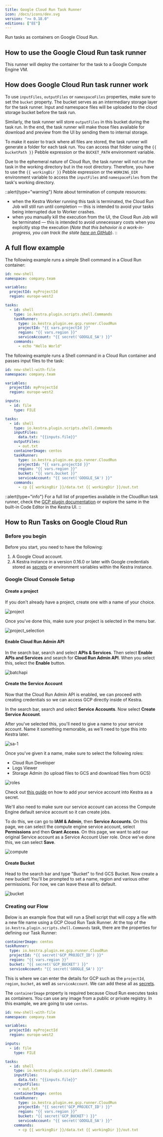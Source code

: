 ```yaml
---
title: Google Cloud Run Task Runner
icon: /docs/icons/dev.svg
version: ">= 0.18.0"
editions: ["EE"]
---
```


Run tasks as containers on Google Cloud Run.

## How to use the Google Cloud Run task runner

This runner will deploy the container for the task to a Google Compute Engine VM.

## How does Google Cloud Run task runner work

To use `inputFiles`, `outputFiles` or `namespaceFiles` properties, make sure to set the `bucket` property. The bucket serves as an intermediary storage layer for the task runner. Input and namespace files will be uploaded to the cloud storage bucket before the task run. 

Similarly, the task runner will store `outputFiles` in this bucket during the task run. In the end, the task runner will make those files available for download and preview from the UI by sending them to internal storage. 

To make it easier to track where all files are stored, the task runner will generate a folder for each task run. You can access that folder using the `{{ bucketPath }}` Pebble expression or the `BUCKET_PATH` environment variable.

Due to the ephemeral nature of Cloud Run, the task runner will not run the task in the working directory but in the root directory. Therefore, you have to use the `{{ workingDir }}` Pebble expression or the `WORKING_DIR` environment variable to access the `inputFiles` and `namespaceFiles` from the task's working directory.

::alert{type="warning"}
Note about termination of compute resources:
- when the Kestra Worker running this task is terminated, the Cloud Run Job will still run until completion — this is intended to avoid your tasks being interrupted due to Worker crashes.
- when you manually kill the execution from the UI, the Cloud Run Job will be terminated — this is intended to avoid unnecessary costs when you explicitly stop the execution (_Note that this behavior is a work-in-progress, you can track the state [here on GitHub](https://github.com/kestra-io/plugin-gcp/issues/381)_).
::


## A full flow example

The following example runs a simple Shell command in a Cloud Run container:

```yaml
id: new-shell
namespace: company.team

variables:
  projectId: myProjectId
  region: europe-west2

tasks:
  - id: shell
    type: io.kestra.plugin.scripts.shell.Commands
    taskRunner:
      type: io.kestra.plugin.ee.gcp.runner.CloudRun
      projectId: "{{ vars.projectId }}"
      region: "{{ vars.region }}"
      serviceAccount: "{{ secret('GOOGLE_SA') }}"
    commands:
      - echo "Hello World"
```

The following example runs a Shell command in a Cloud Run container and passes input files to the task:

```yaml
id: new-shell-with-file
namespace: company.team

variables:
  projectId: myProjectId
  region: europe-west2

inputs:
  - id: file
    type: FILE

tasks:
  - id: shell
    type: io.kestra.plugin.scripts.shell.Commands
    inputFiles:
      data.txt: "{{inputs.file}}"
    outputFiles:
      - out.txt
    containerImage: centos
    taskRunner:
      type: io.kestra.plugin.ee.gcp.runner.CloudRun
      projectId: "{{ vars.projectId }}"
      region: "{{ vars.region }}"
      bucket: "{{ vars.bucket }}"
      serviceAccount: "{{ secret('GOOGLE_SA') }}"
    commands:
      - cp {{ workingDir }}/data.txt {{ workingDir }}/out.txt
```

::alert{type="info"}
For a full list of properties available in the CloudRun task runner, check the [GCP plugin documentation](/plugins/plugin-gcp/task-runners/runner/io.kestra.plugin.ee.gcp.runner.CloudRun) or explore the same in the built-in Code Editor in the Kestra UI.
::

## How to Run Tasks on Google Cloud Run

### Before you begin

Before you start, you need to have the following:
1. A Google Cloud account.
2. A Kestra instance in a version 0.16.0 or later with Google credentials stored as [secrets](../../04.secret.md) or environment variables within the Kestra instance.

### Google Cloud Console Setup 

#### Create a project

If you don't already have a project, create one with a name of your choice.

![project](/docs/concepts/taskrunner-gcp-batch/project.png)

Once you've done this, make sure your project is selected in the menu bar.

![project_selection](/docs/concepts/taskrunner-gcp-batch/project-selection.png)

#### Enable Cloud Run Admin API

In the search bar, search and select **APIs & Services**. Then select **Enable APIs and Services** and search for **Cloud Run Admin API**. When you select this, select the **Enable** button.

![batchapi](/docs/concepts/taskrunner-gcp-cloudrun/cloudrunapi.png)


#### Create the Service Account

Now that the Cloud Run Admin API is enabled, we can proceed with creating credentials so we can access GCP directly inside of Kestra. 

In the search bar, search and select **Service Accounts**. Now select **Create Service Account**.

After you've selected this, you'll need to give a name to your service account. Name it something memorable, as we'll need to type this into Kestra later.

![sa-1](/docs/concepts/taskrunner-gcp-cloudrun/sa-1.png)

Once you've given it a name, make sure to select the following roles:
- Cloud Run Developer
- Logs Viewer
- Storage Admin (to upload files to GCS and download files from GCS)

![roles](/docs/concepts/taskrunner-gcp-cloudrun/roles.png)

Check out [this guide](../../../15.how-to-guides/google-credentials.md) on how to add your service account into Kestra as a secret.

We'll also need to make sure our service account can access the Compute Engine default service account so it can create jobs. 

To do this, we can go to **IAM & Admin**, then **Service Accounts**. On this page, we can select the compute engine service account, select **Permissions** and then **Grant Access**. On this page, we want to add our original Service account as a Service Account User role. Once we've done this, we can select **Save**.

![compute](/docs/concepts/taskrunner-gcp-cloudrun/compute.png)

#### Create Bucket

Head to the search bar and type "Bucket" to find GCS Bucket. Now create a new bucket! You'll be prompted to set a name, region and various other permissions. For now, we can leave these all to default.

![bucket](/docs/concepts/taskrunner-gcp-batch/bucket.png)

### Creating our Flow

Below is an example flow that will run a Shell script that will copy a file with a new file name using a GCP Cloud Run Task Runner. At the top of the `io.kestra.plugin.scripts.shell.Commands` task, there are the properties for defining our Task Runner:

```yaml
containerImage: centos
taskRunner:
  type: io.kestra.plugin.ee.gcp.runner.CloudRun
  projectId: "{{ secret('GCP_PROJECT_ID') }}"
  region: "{{ vars.region }}"
  bucket: "{{ secret('GCP_BUCKET') }}"
  serviceAccount: "{{ secret('GOOGLE_SA') }}"
```

This is where we can enter the details for GCP such as the `projectId`, `region`, `bucket`, as well as `serviceAccount`. We can add these all as [secrets](../../04.secret.md).

The `containerImage` property is required because Cloud Run executes tasks as containers. You can use any image from a public or private registry. In this example, we are going to use `centos`.

```yaml
id: new-shell-with-file
namespace: company.team

variables:
  projectId: myProjectId
  region: europe-west2

inputs:
  - id: file
    type: FILE

tasks:
  - id: shell
    type: io.kestra.plugin.scripts.shell.Commands
    inputFiles:
      data.txt: "{{inputs.file}}"
    outputFiles:
      - out.txt
    containerImage: centos
    taskRunner:
      type: io.kestra.plugin.ee.gcp.runner.CloudRun
      projectId: "{{ secret('GCP_PROJECT_ID') }}"
      region: "{{ vars.region }}"
      bucket: "{{ secret('GCP_BUCKET') }}"
      serviceAccount: "{{ secret('GOOGLE_SA') }}"
    commands:
      - cp {{ workingDir }}/data.txt {{ workingDir }}/out.txt
```